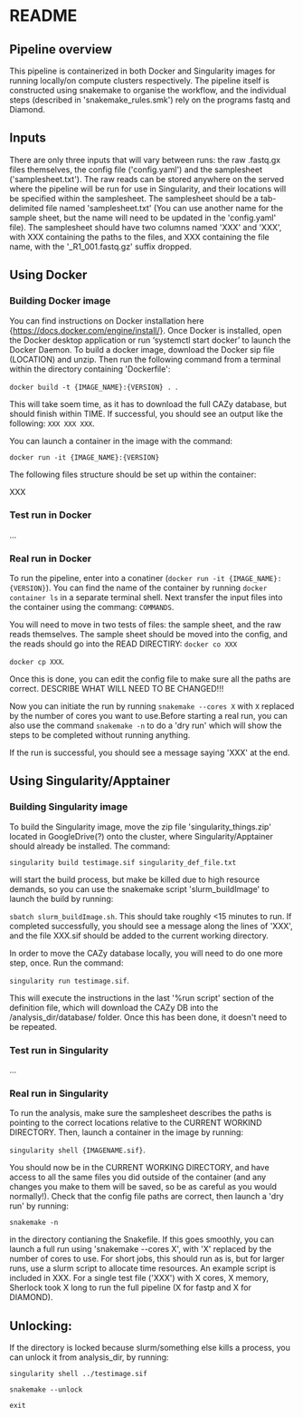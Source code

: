 # README
## Pipeline overview
This pipeline is containerized in both Docker and Singularity images for running locally/on compute clusters respectively. The pipeline itself is constructed using snakemake to organise the workflow, and the individual steps (described in 'snakemake_rules.smk') rely on the programs fastq and Diamond.

## Inputs
There are only three inputs that will vary between runs: the raw .fastq.gx files themselves, the config file ('config.yaml') and the samplesheet ('samplesheet.txt'). The raw reads can be stored anywhere on the served where the pipeline will be run for use in Singularity, and their locations will be specified within the samplesheet. 
The samplesheet should be a tab-delimited file named 'samplesheet.txt' (You can use another name for the sample sheet, but the name will need to be updated in the 'config.yaml' file). The samplesheet should have two columns named 'XXX' and 'XXX', with XXX containing the paths to the files, and XXX containing the file name, with the '_R1_001.fastq.gz' suffix dropped.

## Using Docker
### Building Docker image
You can find instructions on Docker installation here {https://docs.docker.com/engine/install/}. Once Docker is installed, open the Docker desktop application or run ‘systemctl start docker’ to launch the Docker Daemon. 
To build a docker image, download the Docker sip file (LOCATION) and unzip. Then run the following command from a terminal within the directory containing 'Dockerfile':

`docker build -t {IMAGE_NAME}:{VERSION} . `.

This will take soem time, as it has to download the full CAZy database, but should finish within TIME. If successful, you should see an output like the following:
`XXX
XXX
XXX`. 

You can launch a container in the image with the command:

`docker run -it {IMAGE_NAME}:{VERSION}`

The following files structure should be set up within the container:

XXX

### Test run in Docker
...

### Real run in Docker
To run the pipeline, enter into a conatiner (`docker run -it {IMAGE_NAME}:{VERSION}`). You can find the name of the container by running `docker container ls` in a separate terminal shell. Next transfer the input files into the container using the commang: `COMMANDS`.

You will need to move in two tests of files: the sample sheet, and the raw reads themselves. The sample sheet should be moved into the config, and the reads should go into the READ DIRECTIRY:
`docker co XXX`

`docker cp XXX`.

Once this is done, you can edit the config file to make sure all the paths are correct. DESCRIBE WHAT WILL NEED TO BE CHANGED!!!

Now you can initiate the run by running `snakemake --cores X` with `X` replaced by the number of cores you want to use.Before starting a real run, you can also use the command `snakemake -n` to do a 'dry run' which will show the steps to be completed without running anything. 

If the run is successful, you should see a message saying 'XXX' at the end. 

## Using Singularity/Apptainer
### Building Singularity image

To build the Singularity image, move the zip file 'singularity_things.zip' located in GoogleDrive(?) onto the cluster, where Singularity/Apptainer should already be installed. The command:

`singularity build testimage.sif singularity_def_file.txt`

will start the build process, but make be killed due to high resource demands, so you can use the snakemake script 'slurm_buildImage' to launch the build by running:

`sbatch slurm_buildImage.sh`. This should take roughly <15 minutes to run. If completed successfully, you should see a message along the lines of 'XXX', and the file XXX.sif should be added to the current working directory.

In order to move the CAZy database locally, you will need to do one more step, once. Run the command:

`singularity run testimage.sif`.

This will execute the instructions in the last '%run script' section of the definition file, which will download the CAZy DB into the /analysis_dir/database/ folder. Once this has been done, it doesn't need to be repeated. 

### Test run in Singularity
...

### Real run in Singularity
To run the analysis, make sure the samplesheet describes the paths is pointing to the correct locations relative to the CURRENT WORKIND DIRECTORY. Then, launch a container in the image by running:

`singularity shell {IMAGENAME.sif}`.

You should now be in the CURRENT WORKING DIRECTORY, and have access to all the same files you did outside of the container (and any changes you make to them will be saved, so be as careful as you would normally!). 
Check that the config file paths are correct, then launch a 'dry run' by running:

`snakemake -n`

in the directory contianing the Snakefile. If this goes smoothly, you can launch a full run using 'snakemake --cores X', with 'X' replaced by the number of cores to use. For short jobs, this should run as is, but for larger runs, use a slurm script to allocate time resources.
An example script is included in XXX. For a single test file ('XXX') with X cores, X memory, Sherlock took X long to run the full pipeline (X for fastp and X for DIAMOND).


## Unlocking:
If the directory is locked because slurm/something else kills a process, you can unlock it from analysis_dir, by running:

`singularity shell ../testimage.sif`

`snakemake --unlock`

`exit`
